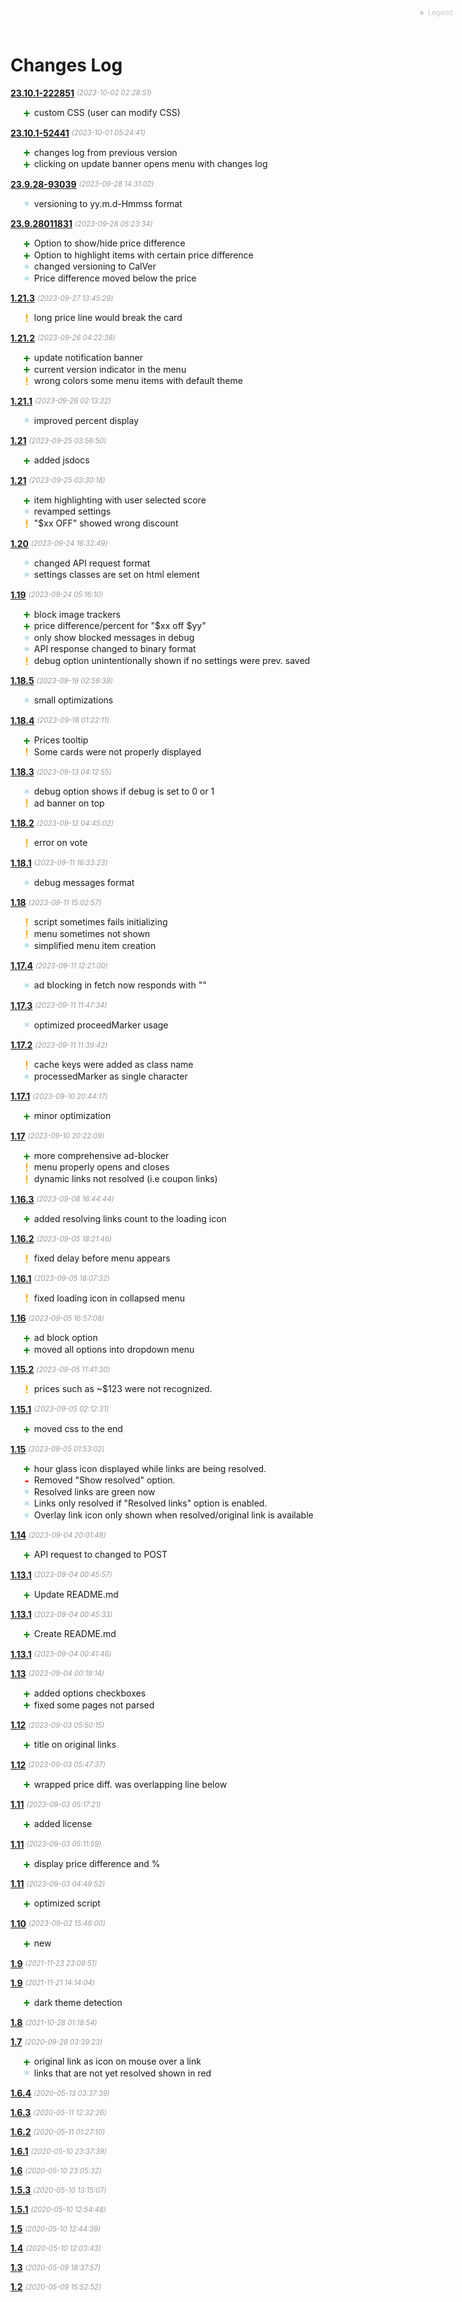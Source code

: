 <style type="text/css">
fixed::before,
changed::before,
removed::before,
added::before,
unknown::before
{
font-family: monospace;
width: 1em;
display: inline-block;
line-height: 1em;
vertical-align: middle;
font-weight: bold;
font-size: 1.2em;
margin-left: -1em;
}
fixed::before
{
content: "! ";
color: orange;
}
changed::before
{
content: "* ";
color: lightblue;
height: 1em;
line-height: 1.2em;
}
removed::before
{
content: "- ";
color: red;
}
added::before
{
content: "+ ";
color: green;
}
unknown::before
{
content: "? ";
color: grey;
opacity: 0.5;

}
date
{
font-size: 0.8em;
color: grey;
opacity: 0.8;
font-style: italic;
line-height: 1em;
height: 1.2em;
display: inline-block;
vertical-align: middle;
}
ul
{
margin-left: 1em;
}
li { list-style: none }
p {margin-bottom: 0 !important;}
details
{
font-size: 0.8em;
float: right;
line-height: 4em;
position: absolute;
top: 0;
right: 2.2em;
opacity: 0.4;
transition: opacity 0.7s ease-in-out;
}
details[open]
{
position: fixed;
background-color: var(--bgColor-default, var(--color-canvas-default));
border: 1px solid var(--borderColor-muted, var(--color-border-muted));
top: 0.5em;
right: 0.5em;
padding: 1em;
z-index: 1;
opacity: 1;
}
details[open] > summary
{
line-height: 1em;
margin: 0.0em 0 1em;
text-align: center;
}
summary
{
color: grey;
}

details > div
{
line-height: 1.2em;
}
details > div > *::before
{
margin-left: 0;
}</style>
<details><summary>Legend</summary><div><added></added>Added<br><changed></changed>Changed<br><fixed></fixed>Fixed<br><removed></removed>Removed</div></details>

# Changes Log

**[23.10.1-222851](https://github.com/vanowm/slickdealsPlus/commit/)** <date>(2023-10-02 02:28:51)</date>
* <added title="Added">custom CSS (user can modify CSS)</added>

**[23.10.1-52441](https://github.com/vanowm/slickdealsPlus/commit/dd351dd)** <date>(2023-10-01 05:24:41)</date>
* <added title="Added">changes log from previous version</added>
* <added title="Added">clicking on update banner opens menu with changes log</added>

**[23.9.28-93039](https://github.com/vanowm/slickdealsPlus/commit/39a69c9)** <date>(2023-09-28 14:31:02)</date>
* <changed title="Changed">versioning to yy.m.d-Hmmss format</changed>

**[23.9.28011831](https://github.com/vanowm/slickdealsPlus/commit/50dae16)** <date>(2023-09-28 05:23:34)</date>
* <added title="Added">Option to show/hide price difference</added>
* <added title="Added">Option to highlight items with certain price difference</added>
* <changed title="Changed">changed versioning to CalVer</changed>
* <changed title="Changed">Price difference moved below the price</changed>

**[1.21.3](https://github.com/vanowm/slickdealsPlus/commit/a95ad1d)** <date>(2023-09-27 13:45:29)</date>
* <fixed title="Fixed">long price line would break the card</fixed>

**[1.21.2](https://github.com/vanowm/slickdealsPlus/commit/29d8521)** <date>(2023-09-26 04:22:38)</date>
* <added title="Added">update notification banner</added>
* <added title="Added">current version indicator in the menu</added>
* <fixed title="Fixed">wrong colors some menu items with default theme</fixed>

**[1.21.1](https://github.com/vanowm/slickdealsPlus/commit/70732c9)** <date>(2023-09-26 02:13:22)</date>
* <changed title="Changed">improved percent display</changed>

**[1.21](https://github.com/vanowm/slickdealsPlus/commit/4724d1e)** <date>(2023-09-25 03:56:50)</date>
* <added title="Added">added jsdocs</added>

**[1.21](https://github.com/vanowm/slickdealsPlus/commit/f6bb031)** <date>(2023-09-25 03:30:18)</date>
* <added title="Added">item highlighting with user selected score</added>
* <changed title="Changed">revamped settings</changed>
* <fixed title="Fixed">"$xx OFF" showed wrong discount</fixed>

**[1.20](https://github.com/vanowm/slickdealsPlus/commit/d75c7a1)** <date>(2023-09-24 16:32:49)</date>
* <changed title="Changed">changed API request format</changed>
* <changed title="Changed">settings classes are set on html element</changed>

**[1.19](https://github.com/vanowm/slickdealsPlus/commit/6c2ddeb)** <date>(2023-09-24 05:16:10)</date>
* <added title="Added">block image trackers</added>
* <added title="Added">price difference/percent for "$xx off $yy"</added>
* <changed title="Changed">only show blocked messages in debug</changed>
* <changed title="Changed">API response changed to binary format</changed>
* <fixed title="Fixed">debug option unintentionally shown if no settings were prev. saved</fixed>

**[1.18.5](https://github.com/vanowm/slickdealsPlus/commit/4ce51c0)** <date>(2023-09-19 02:59:38)</date>
* <changed title="Changed">small optimizations</changed>

**[1.18.4](https://github.com/vanowm/slickdealsPlus/commit/6398782)** <date>(2023-09-18 01:22:11)</date>
* <added title="Added">Prices tooltip</added>
* <fixed title="Fixed">Some cards were not properly displayed</fixed>

**[1.18.3](https://github.com/vanowm/slickdealsPlus/commit/654f09f)** <date>(2023-09-13 04:12:55)</date>
* <changed title="Changed">debug option shows if debug is set to 0 or 1</changed>
* <fixed title="Fixed">ad banner on top</fixed>

**[1.18.2](https://github.com/vanowm/slickdealsPlus/commit/3721e72)** <date>(2023-09-12 04:45:02)</date>
* <fixed title="Fixed">error on vote</fixed>

**[1.18.1](https://github.com/vanowm/slickdealsPlus/commit/a834ced)** <date>(2023-09-11 16:33:23)</date>
* <changed title="Changed">debug messages format</changed>

**[1.18](https://github.com/vanowm/slickdealsPlus/commit/3a881d8)** <date>(2023-09-11 15:02:57)</date>
* <fixed title="Fixed">script sometimes fails initializing</fixed>
* <fixed title="Fixed">menu sometimes not shown</fixed>
* <changed title="Changed">simplified menu item creation</changed>

**[1.17.4](https://github.com/vanowm/slickdealsPlus/commit/980fc16)** <date>(2023-09-11 12:21:00)</date>
* <changed title="Changed">ad blocking in fetch now responds with ""</changed>

**[1.17.3](https://github.com/vanowm/slickdealsPlus/commit/48cb014)** <date>(2023-09-11 11:47:34)</date>
* <changed title="Changed">optimized proceedMarker usage</changed>

**[1.17.2](https://github.com/vanowm/slickdealsPlus/commit/0d688a6)** <date>(2023-09-11 11:39:42)</date>
* <fixed title="Fixed">cache keys were added as class name</fixed>
* <changed title="Changed">processedMarker as single character</changed>

**[1.17.1](https://github.com/vanowm/slickdealsPlus/commit/f63eda9)** <date>(2023-09-10 20:44:17)</date>
* <added title="Added">minor optimization</added>

**[1.17](https://github.com/vanowm/slickdealsPlus/commit/f3d787d)** <date>(2023-09-10 20:22:09)</date>
* <added title="Added">more comprehensive ad-blocker</added>
* <fixed title="Fixed">menu properly opens and closes</fixed>
* <fixed title="Fixed">dynamic links not resolved (i.e coupon links)</fixed>

**[1.16.3](https://github.com/vanowm/slickdealsPlus/commit/52b997d)** <date>(2023-09-08 16:44:44)</date>
* <added title="Added">added resolving links count to the loading icon</added>

**[1.16.2](https://github.com/vanowm/slickdealsPlus/commit/3f73a8a)** <date>(2023-09-05 18:21:46)</date>
* <fixed title="Fixed">fixed delay before menu appears</fixed>

**[1.16.1](https://github.com/vanowm/slickdealsPlus/commit/00de519)** <date>(2023-09-05 18:07:32)</date>
* <fixed title="Fixed">fixed loading icon in collapsed menu</fixed>

**[1.16](https://github.com/vanowm/slickdealsPlus/commit/4cc6a60)** <date>(2023-09-05 16:57:08)</date>
* <added title="Added">ad block option</added>
* <added title="Added">moved all options into dropdown menu</added>

**[1.15.2](https://github.com/vanowm/slickdealsPlus/commit/969c3c4)** <date>(2023-09-05 11:41:30)</date>
* <fixed title="Fixed">prices such as ~$123 were not recognized.</fixed>

**[1.15.1](https://github.com/vanowm/slickdealsPlus/commit/7d335a6)** <date>(2023-09-05 02:12:31)</date>
* <added title="Added">moved css to the end</added>

**[1.15](https://github.com/vanowm/slickdealsPlus/commit/72c4a9b)** <date>(2023-09-05 01:53:02)</date>
* <added title="Added">hour glass icon displayed while links are being resolved.</added>
* <removed title="Removed">Removed "Show resolved" option.</removed>
* <changed title="Changed">Resolved links are green now</changed>
* <changed title="Changed">Links only resolved if  "Resolved links" option is enabled.</changed>
* <changed title="Changed">Overlay link icon only shown when resolved/original link is available</changed>

**[1.14](https://github.com/vanowm/slickdealsPlus/commit/e03767a)** <date>(2023-09-04 20:01:48)</date>
* <added title="Added">API request to changed to POST</added>

**[1.13.1](https://github.com/vanowm/slickdealsPlus/commit/82b0a7b)** <date>(2023-09-04 00:45:57)</date>
* <added title="Added">Update README.md</added>

**[1.13.1](https://github.com/vanowm/slickdealsPlus/commit/b4a47d0)** <date>(2023-09-04 00:45:33)</date>
* <added title="Added">Create README.md</added>

**[1.13.1](https://github.com/vanowm/slickdealsPlus/commit/e838c5a)** <date>(2023-09-04 00:41:46)</date>


**[1.13](https://github.com/vanowm/slickdealsPlus/commit/7542df7)** <date>(2023-09-04 00:19:14)</date>
* <added title="Added">added options checkboxes</added>
* <added title="Added">fixed some pages not parsed</added>

**[1.12](https://github.com/vanowm/slickdealsPlus/commit/be34cb1)** <date>(2023-09-03 05:50:15)</date>
* <added title="Added">title on original links</added>

**[1.12](https://github.com/vanowm/slickdealsPlus/commit/2dd07c3)** <date>(2023-09-03 05:47:37)</date>
* <added title="Added">wrapped price diff. was overlapping line below</added>

**[1.11](https://github.com/vanowm/slickdealsPlus/commit/bc8942a)** <date>(2023-09-03 05:17:21)</date>
* <added title="Added">added license</added>

**[1.11](https://github.com/vanowm/slickdealsPlus/commit/9cf7cdc)** <date>(2023-09-03 05:11:59)</date>
* <added title="Added">display price difference and %</added>

**[1.11](https://github.com/vanowm/slickdealsPlus/commit/e97085a)** <date>(2023-09-03 04:49:52)</date>
* <added title="Added">optimized script</added>

**[1.10](https://github.com/vanowm/slickdealsPlus/commit/b2b9f35)** <date>(2023-09-02 15:46:00)</date>
* <added title="Added">new</added>

**[1.9](https://github.com/vanowm/slickdealsPlus/commit/ff99192)** <date>(2021-11-23 23:09:51)</date>


**[1.9](https://github.com/vanowm/slickdealsPlus/commit/acfd041)** <date>(2021-11-21 14:14:04)</date>
* <added title="Added">dark theme detection</added>

**[1.8](https://github.com/vanowm/slickdealsPlus/commit/d888b70)** <date>(2021-10-28 01:18:54)</date>


**[1.7](https://github.com/vanowm/slickdealsPlus/commit/9ae42fb)** <date>(2020-09-28 03:39:23)</date>
* <added title="Added">original link as icon on mouse over a link</added>
* <changed title="Changed">links that are not yet resolved shown in red</changed>

**[1.6.4](https://github.com/vanowm/slickdealsPlus/commit/18ed4d5)** <date>(2020-05-13 03:37:39)</date>


**[1.6.3](https://github.com/vanowm/slickdealsPlus/commit/88d5972)** <date>(2020-05-11 12:32:26)</date>


**[1.6.2](https://github.com/vanowm/slickdealsPlus/commit/ba9ffa2)** <date>(2020-05-11 01:27:10)</date>


**[1.6.1](https://github.com/vanowm/slickdealsPlus/commit/205c570)** <date>(2020-05-10 23:37:39)</date>


**[1.6](https://github.com/vanowm/slickdealsPlus/commit/c5b854a)** <date>(2020-05-10 23:05:32)</date>


**[1.5.3](https://github.com/vanowm/slickdealsPlus/commit/07d9f6b)** <date>(2020-05-10 13:15:07)</date>


**[1.5.1](https://github.com/vanowm/slickdealsPlus/commit/5dd0a4f)** <date>(2020-05-10 12:54:48)</date>


**[1.5](https://github.com/vanowm/slickdealsPlus/commit/f41b04c)** <date>(2020-05-10 12:44:39)</date>


**[1.4](https://github.com/vanowm/slickdealsPlus/commit/cbdf6e1)** <date>(2020-05-10 12:03:43)</date>


**[1.3](https://github.com/vanowm/slickdealsPlus/commit/0ef2703)** <date>(2020-05-09 18:37:57)</date>


**[1.2](https://github.com/vanowm/slickdealsPlus/commit/10b1509)** <date>(2020-05-09 15:52:52)</date>


